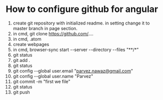 # How to configure github for angular

1. create git repository with initialized readme. in setting change it to master branch in page section.
2. in cmd, git clone https://github.com/....
3. in cmd, .atom
4. create webpages
5. in cmd, browser-sync start --server --directory --files "**/*"
6. git status
7. git add .
8. git status
9. git config --global user.email "parvez.nawaz@gmail.com"
10. git config --global user.name "Parvez"
11. git commit -m "first we file" 
12. git status
13. git push
